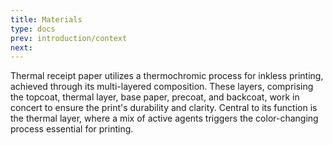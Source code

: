 ```yaml
---
title: Materials 
type: docs
prev: introduction/context
next: 
---
```


Thermal receipt paper utilizes a thermochromic process for inkless printing, achieved through its multi-layered composition. These layers, comprising the topcoat, thermal layer, base paper, precoat, and backcoat, work in concert to ensure the print's durability and clarity. Central to its function is the thermal layer, where a mix of active agents triggers the color-changing process essential for printing.

